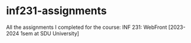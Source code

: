 # inf231-assignments
All the assignments I completed for the course: INF 231: WebFront [2023-2024 1sem at SDU University]

